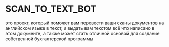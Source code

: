 # SCAN_TO_TEXT_BOT
это проект, который поможет вам перевести ваши сканы документов на английском языке в текст, и выдать вам текстом всё что написано в этом документе, а также может стать отличной основой для создание собственной бухгалтерской программы
